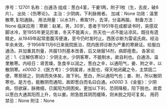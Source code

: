 序号：12701
名称：白通汤
组成：葱白4茎，干姜1两，附子1枚（生，去皮，破8片）。
出处：《伤寒论》。
主治：少阴病，下利脉微者。
加减：None
功效：温里散寒,复阳通脉。
用法用量：以水3升，煮取1升，去滓，分温再服。
制备方法：None
临床应用：寒厥：赵某，男，30岁。患者于1951年在成都读书时，突感双脚冰冷，至1955年更见厉害，冬天不能离火，热天也一点不能沾凉风，既往有遗精史，从1949年起常患腹泻便溏，至今仍时发时止。西医诊断为雷诺氏病，经治年余未效。于1956年11月6日来我院医治，院内医师诊断为严重的寒厥证。给服白通汤，并加重其剂量，共服13剂基本改善，后又继服14剂，病即痊愈。
各家论述：1.《注解伤寒论》：少阴主水，少阴客寒，不能制水，故自利也。白通汤，温里散寒。内经日：肾苦燥，急食辛以润之，葱白之辛，以通阳气，姜、附之辛，以散阴寒。_x000D_
2.《医方考》：少阴属肾，水脏也，得天地闭藏之令，主禁固二便，寒邪居之，则病而失体矣，故下利。葱白，所以通阳气也；姜、附，所以散阴寒也。是方也，能散阴而通阳，故即葱白而名曰白通。_x000D_
3.《金鉴》：少阴病，但欲寐，脉微细，已属阳为阴困矣。更加以下利、恐阴降极，阳下脱也。故君以葱白大通其阳而上升，佐以姜。附急胜其阴而缓降，则未脱之阳可复矣。
用药禁忌：None
附注：None
